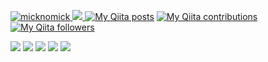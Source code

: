 [ ![micknomick](https://komarev.com/ghpvc/?username=micknomick)
](https://github.com/micknomick/mick1996/)
[![](https://img.shields.io/github/followers/micknomick?label=follow&logo=github&style=flat)
](https://github.com/micknomick)
[![My Qiita posts](https://qiita-badge.apiapi.app/s/noob_engineer_mick/posts.svg)](http://qiita.com/noob_engineer_mick)
[![My Qiita contributions](https://qiita-badge.apiapi.app/s/noob_engineer_mick/contributions.svg)](http://qiita.com/noob_engineer_mick)
[![My Qiita followers](https://qiita-badge.apiapi.app/s/noob_engineer_mick/followers.svg)](http://qiita.com/noob_engineer_mick)

![](http://github-profile-summary-cards.vercel.app/api/cards/profile-details?username={micknomick}&theme={slateorange})
![](http://github-profile-summary-cards.vercel.app/api/cards/repos-per-language?username={micknomick}&theme={slateorange}&exclude={exclude})
![](http://github-profile-summary-cards.vercel.app/api/cards/most-commit-language?username={micknomick}&theme={slateorange}&exclude={exclude})
![](http://github-profile-summary-cards.vercel.app/api/cards/stats?username={micknomick}&theme={slateorange})
![](http://github-profile-summary-cards.vercel.app/api/cards/productive-time?username={micknomick}&theme={slateorange}&utcOffset={utcOffset})
